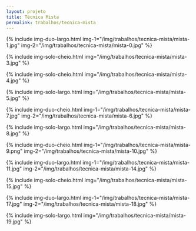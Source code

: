 ```yaml
---
layout: projeto
title: Técnica Mista
permalink: trabalhos/tecnica-mista
---
```


{% include img-duo-largo.html
	img-1="/img/trabalhos/tecnica-mista/mista-1.jpg"
	img-2="/img/trabalhos/tecnica-mista/mista-0.jpg"
%}

{% include img-solo-cheio.html
	img="/img/trabalhos/tecnica-mista/mista-3.jpg"
%}

{% include img-solo-cheio.html
	img="/img/trabalhos/tecnica-mista/mista-4.jpg"
%}

{% include img-solo-largo.html
	img="/img/trabalhos/tecnica-mista/mista-5.jpg"
%}

{% include img-duo-cheio.html
	img-1="/img/trabalhos/tecnica-mista/mista-7.jpg"
	img-2="/img/trabalhos/tecnica-mista/mista-6.jpg"
%}

{% include img-solo-largo.html
	img="/img/trabalhos/tecnica-mista/mista-8.jpg"
%}

{% include img-duo-cheio.html
	img-1="/img/trabalhos/tecnica-mista/mista-9.png"
	img-2="/img/trabalhos/tecnica-mista/mista-10.jpg"
%}

{% include img-duo-largo.html
	img-1="/img/trabalhos/tecnica-mista/mista-11.jpg"
	img-2="/img/trabalhos/tecnica-mista/mista-14.jpg"
%}

{% include img-solo-cheio.html 
	img="/img/trabalhos/tecnica-mista/mista-15.jpg"
%}

{% include img-duo-largo.html
	img-1="/img/trabalhos/tecnica-mista/mista-17.jpg"
	img-2="/img/trabalhos/tecnica-mista/mista-18.jpg"
%}

{% include img-solo-largo.html
	img="/img/trabalhos/tecnica-mista/mista-19.jpg"
%}